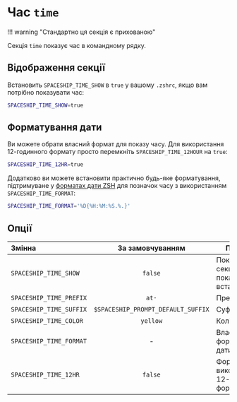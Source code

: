 # Час `time`

!!! warning "Стандартно ця секція є прихованою"

Секція `time` показує час в командному рядку.

## Відображення секції

Встановить `SPACESHIP_TIME_SHOW` в `true` у вашому `.zshrc`, якщо вам потрібно показувати час:

```zsh title=".zshrc"
SPACESHIP_TIME_SHOW=true
```

## Форматування дати

Ви можете обрати власний формат для показу часу. Для використання 12-годинного формату просто перемкніть `SPACESHIP_TIME_12HOUR` на `true`:

```zsh title=".zshrc"
SPACESHIP_TIME_12HR=true
```

Додатково ви можете встановити практично будь-яке форматування, підтримуване у [форматах дати ZSH](http://zsh.sourceforge.net/Doc/Release/Prompt-Expansion.html#Date-and-time) для позначок часу з використанням `SPACESHIP_TIME_FORMAT`:

```zsh title=".zshrc"
SPACESHIP_TIME_FORMAT='%D{%H:%M:%S.%.}'
```

## Опції

| Змінна                  |          За замовчуванням          | Пояснення                                              |
|:----------------------- |:----------------------------------:| ------------------------------------------------------ |
| `SPACESHIP_TIME_SHOW`   |              `false`               | Показувати секцію (для показу встановіть `true`)       |
| `SPACESHIP_TIME_PREFIX` |               `at·`                | Префікс секції                                         |
| `SPACESHIP_TIME_SUFFIX` | `$SPACESHIP_PROMPT_DEFAULT_SUFFIX` | Суфікс секції                                          |
| `SPACESHIP_TIME_COLOR`  |              `yellow`              | Колір секції                                           |
| `SPACESHIP_TIME_FORMAT` |                 -                  | Власне форматування дати                               |
| `SPACESHIP_TIME_12HR`   |              `false`               | Формат часу, використовуючи 12-годинний формат (am/pm) |

